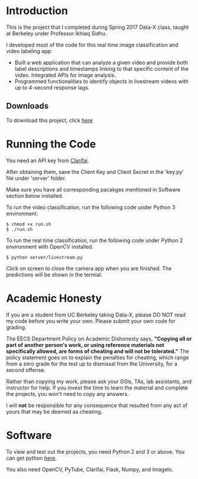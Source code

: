 # Introduction
This is the project that I completed during Spring 2017 Data-X class, taught at Berkeley under Professor Ikhlaq Sidhu.

I developed most of the code for this real time image classification and video labeling app:

- Built a web application that can analyze a given video and provide both label descriptions and timestamps linking to that specific content of the video. Integrated APIs for image analysis. 
- Programmed functionalities to identify objects in livestream videos with up to 4-second response lags.


## Downloads ##
To download this project, click [here](http://tugan0329.bitbucket.io/downloads/datax/datax-projects.zip)

# Running the Code
You need an API key from [Clarifai](https://www.clarifai.com). 

After obtaining them, save the Client Key and Client Secret in the 'key.py' file under 'server' folder.

Make sure you have all corresponding pacakges mentioned in Software section below installed.

To run the video classification, run the following code under Python 3 environment.
```
$ chmod +x run.sh
$ ./run.sh
```

To run the real time classification, run the following code under Python 2 environment with OpenCV installed.
```
$ python server/livestream.py
```
Click on screen to close the camera app when you are finished. The predictions will be shown in the termial.

# Academic Honesty
If you are a student from UC Berkeley taking Data-X, please DO NOT read my code before you write your own.
Please submit your own code for grading.

The EECS Department Policy on Academic Dishonesty says, **"Copying all or part of another person's work, or using reference materials not specifically allowed, are forms of cheating and will not be tolerated."** 
The policy statement goes on to explain the penalties for cheating, which range from a zero grade for the test up to dismissal from the University, for a second offense.

Rather than copying my work, please ask your GSIs, TAs, lab assistants, and instructor for help. If you invest the time to learn the material and complete the projects, you won't need to copy any answers.

I will **not** be responsible for any consequence that resulted from any act of yours that may be deemed as cheating.

# Software
To view and test out the projects, you need Python 2 and 3 or above. You can get python [here](https://www.python.org/downloads/release/python-343/). 

You also need OpenCV, PyTube, Clarifai, Flask, Numpy, and ImageIo.
